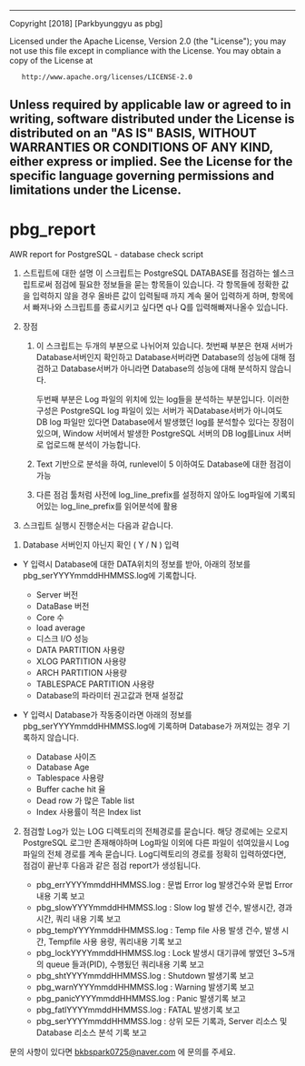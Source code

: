 ------------------------------------------------------------------------------------
   Copyright [2018] [Parkbyunggyu as pbg]

   Licensed under the Apache License, Version 2.0 (the "License");
   you may not use this file except in compliance with the License.
   You may obtain a copy of the License at

       http://www.apache.org/licenses/LICENSE-2.0

   Unless required by applicable law or agreed to in writing, software
   distributed under the License is distributed on an "AS IS" BASIS,
   WITHOUT WARRANTIES OR CONDITIONS OF ANY KIND, either express or implied.
   See the License for the specific language governing permissions and
   limitations under the License.
------------------------------------------------------------------------------------

# pbg_report
AWR report for PostgreSQL - database check script 


1. 스트립트에 대한 설명
   이 스크립트는 PostgreSQL DATABASE를 점검하는 쉘스크립트로써 
   점검에 필요한 정보들을 묻는 항목들이 있습니다.
   각 항목들에 정확한 값을 입력하지 않을 경우 올바른 값이 입력될때 까지 계속 물어 입력하게 하며, 
   항목에서 빠져나와 스크립트를 종료시키고 싶다면 q나 Q를 입력해빠져나올수 있습니다.



2. 장점 
   1) 이 스크립트는 두개의 부분으로 나뉘어져 있습니다.
      첫번째 부분은 현재 서버가 Database서버인지 확인하고
      Database서버라면 Database의 성능에 대해 점검하고
      Database서버가 아니라면 Database의 성능에 대해 분석하지 않습니다.

      두번째 부분은 Log 파일의 위치에 있는 log들을 분석하는 부분입니다.
      이러한 구성은 PostgreSQL log 파일이 있는 서버가 꼭Database서버가 아니여도
      DB log 파일만 있다면 Database에서 발생했던 log를 분석할수 있다는 장점이 있으며, 
      Window 서버에서 발생한 PostgreSQL 서버의 DB log를Linux 서버로 업로드해 분석이 가능합니다.

   2) Text 기반으로 분석을 하여, runlevel이 5 이하여도 Database에 대한 점검이 가능

   3) 다른 점검 툴처럼 사전에 log_line_prefix를 설정하지 않아도 log파일에 기록되어있는 log_line_prefix를 읽어분석에 활용



3. 스크립트 실행시 진행순서는 다음과 같습니다.

1) Database 서버인지 아닌지 확인 ( Y / N ) 입력
 - Y 입력시 Database에 대한 DATA위치의 정보를 받아, 아래의 정보를 pbg_serYYYYmmddHHMMSS.log에 기록합니다.
   * Server 버전
   * DataBase 버전
   * Core 수
   * load average
   * 디스크 I/O 성능
   * DATA PARTITION 사용량
   * XLOG PARTITION 사용량
   * ARCH PARTITION 사용량
   * TABLESPACE PARTITION 사용량
   * Database의 파라미터 권고값과 현재 설정값

 - Y 입력시 Database가 작동중이라면 아래의 정보를 pbg_serYYYYmmddHHMMSS.log에 기록하며
   Database가 꺼져있는 경우 기록하지 않습니다.
   * Database 사이즈
   * Database Age
   * Tablespace 사용량
   * Buffer cache hit 율
   * Dead row 가 많은 Table list
   * Index 사용률이 적은 Index list

2) 점검할 Log가 있는 LOG 디렉토리의 전체경로를 묻습니다. 해당 경로에는 오로지 PostgreSQL 로그만 존재해야하며
   Log파일 이외에 다른 파일이 섞여있을시 Log 파일의 전체 경로를 계속 묻습니다.
   Log디렉토리의 경로를 정확히 입력하였다면, 점검이 끝난후 다음과 같은 점검 report가 생성됩니다.
   
   * pbg_errYYYYmmddHHMMSS.log   : 문법 Error log 발생건수와 문법 Error 내용 기록 보고
   * pbg_slowYYYYmmddHHMMSS.log  : Slow log 발생 건수, 발생시간, 경과 시간, 쿼리 내용 기록 보고 
   * pbg_tempYYYYmmddHHMMSS.log  : Temp file 사용 발생 건수, 발생 시간, Tempfile 사용 용량, 쿼리내용 기록 보고
   * pbg_lockYYYYmmddHHMMSS.log  : Lock 발생시 대기큐에 쌓였던 3~5개의 queue 들과(PID), 수행됬던 쿼리내용 기록 보고
   * pbg_shtYYYYmmddHHMMSS.log   : Shutdown 발생기록 보고
   * pbg_warnYYYYmmddHHMMSS.log  : Warning 발생기록 보고
   * pbg_panicYYYYmmddHHMMSS.log : Panic 발생기록 보고
   * pbg_fatlYYYYmmddHHMMSS.log  : FATAL 발생기록 보고
   * pbg_serYYYYmmddHHMMSS.log   : 상위 모든 기록과, Server 리소스 및 Database 리소스 분석 기록 보고

문의 사항이 있다면 bkbspark0725@naver.com 에 문의를 주세요.

